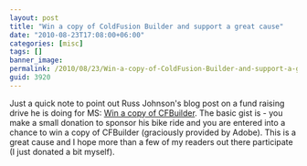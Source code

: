 ```yaml
---
layout: post
title: "Win a copy of ColdFusion Builder and support a great cause"
date: "2010-08-23T17:08:00+06:00"
categories: [misc]
tags: []
banner_image: 
permalink: /2010/08/23/Win-a-copy-of-ColdFusion-Builder-and-support-a-great-cause
guid: 3920
---
```


Just a quick note to point out Russ Johnson's blog post on a fund raising drive he is doing for MS: <a href="http://angry-fly.com/post.cfm/win-a-copy-of-cfbuilder">Win a copy of CFBuilder</a>. The basic gist is - you make a small donation to sponsor his bike ride and you are entered into a chance to win a copy of CFBuilder (graciously provided by Adobe). This is a great cause and I hope more than a few of my readers out there participate (I just donated a bit myself).